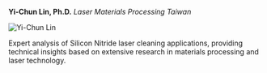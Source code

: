 **Yi-Chun Lin, Ph.D.**
*Laser Materials Processing*
*Taiwan*

![Yi-Chun Lin](/images/author/yi-chun-lin.jpg)

Expert analysis of Silicon Nitride laser cleaning applications, providing technical insights based on extensive research in materials processing and laser technology.
